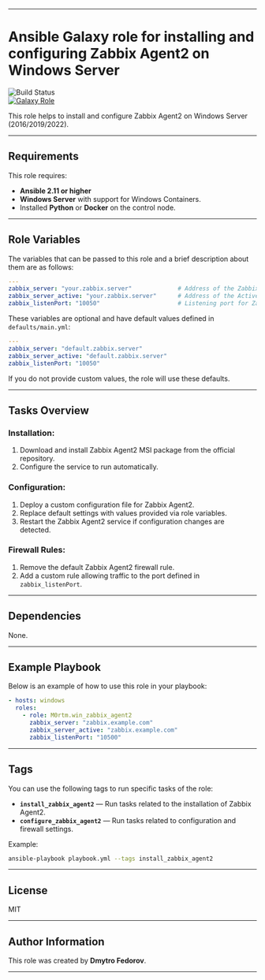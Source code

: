 
---

# Ansible Galaxy role for installing and configuring Zabbix Agent2 on Windows Server

![Build Status](https://github.com/M0rtm/ansible-role-win_zabbix_agent2/actions/workflows/ansible-galaxy-ci.yml/badge.svg)  
[![Galaxy Role](https://img.shields.io/badge/Ansible--Galaxy-M0rtm.win_zabbix_agent2-blue.svg?logo=ansible&logoColor=white)](https://galaxy.ansible.com/M0rtm/win_zabbix_agent2/)

This role helps to install and configure Zabbix Agent2 on Windows Server (2016/2019/2022).

---

## Requirements

This role requires:
- **Ansible 2.11 or higher**
- **Windows Server** with support for Windows Containers.
- Installed **Python** or **Docker** on the control node.

---

## Role Variables

The variables that can be passed to this role and a brief description about them are as follows:

```yaml
---
zabbix_server: "your.zabbix.server"             # Address of the Zabbix Server
zabbix_server_active: "your.zabbix.server"      # Address of the Active Zabbix Server
zabbix_listenPort: "10050"                      # Listening port for Zabbix Agent2
```

These variables are optional and have default values defined in `defaults/main.yml`:
```yaml
---
zabbix_server: "default.zabbix.server"
zabbix_server_active: "default.zabbix.server"
zabbix_listenPort: "10050"
```

If you do not provide custom values, the role will use these defaults.

---

## Tasks Overview

### Installation:
1. Download and install Zabbix Agent2 MSI package from the official repository.
2. Configure the service to run automatically.

### Configuration:
1. Deploy a custom configuration file for Zabbix Agent2.
2. Replace default settings with values provided via role variables.
3. Restart the Zabbix Agent2 service if configuration changes are detected.

### Firewall Rules:
1. Remove the default Zabbix Agent2 firewall rule.
2. Add a custom rule allowing traffic to the port defined in `zabbix_listenPort`.

---

## Dependencies

None.

---

## Example Playbook

Below is an example of how to use this role in your playbook:

```yaml
- hosts: windows
  roles:
    - role: M0rtm.win_zabbix_agent2
      zabbix_server: "zabbix.example.com"
      zabbix_server_active: "zabbix.example.com"
      zabbix_listenPort: "10500"
```

---

## Tags

You can use the following tags to run specific tasks of the role:
- **`install_zabbix_agent2`** — Run tasks related to the installation of Zabbix Agent2.
- **`configure_zabbix_agent2`** — Run tasks related to configuration and firewall settings.

Example:
```bash
ansible-playbook playbook.yml --tags install_zabbix_agent2
```

---

## License

MIT

---

## Author Information

This role was created by **Dmytro Fedorov**.


---
